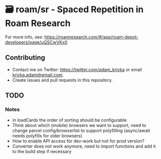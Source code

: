 # 🗃️ roam/sr - Spaced Repetition in Roam Research

For more info, see: https://roamresearch.com/#/app/roam-depot-developers/page/uQSCwVKx0

## Contributing

- Contact me on Twitter: https://twitter.com/adam_krivka or email krivka.adam@gmail.com.
- Create issues and pull requests in this repository.

## TODO

### Notes

- in loadCards the order of sorting should be configurable
- Think about which (mobile) browsers we want to support, need to change parcel config/browserlist to support polyfilling (async/await needs polyfills for older browsers)
- How to enable API access for dev-work but not for prod version?
- Converter does not work anymore, need to import functions and add it to the build step if necessary
